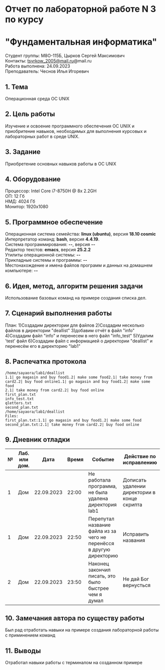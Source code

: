 # Отчет по лабораторной работе N 3 по курсу
# "Фундаментальная информатика"

Студент группы: M8О-115Б, Цырков Сергей Максимович\
Контакты: tsyrkow_2005@mail.ru@mail.ru \
Работа выполнена: 24.09.2023\
Преподаватель: Чеснов Илья Игоревич

## 1. Тема

Операционная среда ОС UNIX

## 2. Цель работы

Изучение и освоение программного обеспечения ОС UNIX и приобритение навыков, необходимых для выполнения курсовых и лабораторных работ в среде UNIX.

## 3. Задание

Приобретение основных навыков работы в ОС UNIX

## 4. Оборудование

Процессор: Intel Core i7-8750H @ 8x 2.2GH\
ОП: 12 Гб\
НМД: 4024 Гб\
Монитор: 1920x1080

## 5. Программное обеспечение

Операционная система семейства: **linux (ubuntu)**, версия **18.10 cosmic**\
Интерпретатор команд: **bash**, версия **4.4.19**.\
Система программирования: **--**, версия **--**\
Редактор текстов: **emacs**, версия **25.2.2**\
Утилиты операционной системы: **--**\
Прикладные системы и программы: **--**\
Местонахождение и имена файлов программ и данных на домашнем компьютере: **--**

## 6. Идея, метод, алгоритм решения задачи

Использование базовых команд на примере создания списка дел. 

## 7. Сценарий выполнения работы

План: 
1)Создадим директории для файлов
2)Создадим несколько файлов в директории "deallist"
3)добавим отчёт в файл "info"
4)Создадим файл "info" и перенесем в него файл "info_test"
5)Удалим 'test' файл
6)Cоздадим файл с информацией о директории "deallist" и перенесём его в директорию "lab1"

## 8. Распечатка протокола
```
/home/sayaora/lab1/deallist
1.1| go magasin and buy food1.2| make some food2.1| take money from card2.2| buy food online1.1| go magasin and buy food1.2| make some food
2.1| take money from card2.2| buy food online
first_plan.txt
info_test.txt
qletters.txt
second_plan.txt
/home/sayaora/lab1/deallist
Files:
first_plan.txt:1.1| go magasin and buy food1.2| make some food
second_plan.txt:2.1| take money from card2.2| buy food online
```
## 9. Дневник отладки

| № | Лаб. или дом. | Дата       | Время     | Событие                  | Действие по исправлению | Примечание  |
|---|---------------|------------|-----------|--------------------------|-------------------------|-------------|
|1  | Дом           | 22.09.2023 | 22:00     | Не работала программа, не была удалена директория lab1       | Дописать удалении директории в конце скрипта      |             |
|1  | Дом           | 22.09.2023 | 22:50     | Перепутал название файла из за чего не перенёсся в другую директорию       | Исправить названия      |            |
|2  | Дом           | 22.09.2023 | 23:50    | Наконец закончил писать, это было быстрее чем я думал | Не дай Бог вернусться |    Радостно         |

## 10. Замечания автора по существу работы

Был рад отработать навыки на примере создания лабораторной работы с приминением команд

## 11. Выводы

Отработал навыки работы с терминалом на созданном примере

